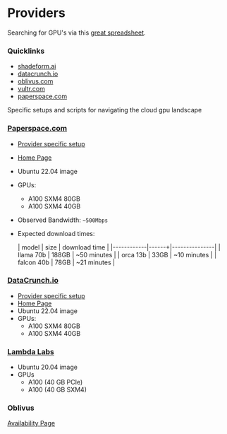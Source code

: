 # Providers

Searching for GPU's via this [great spreadsheet](https://fullstackdeeplearning.com/cloud-gpus/).

### Quicklinks

- [shadeform.ai](https://platform.shadeform.ai/)
- [datacrunch.io](https://cloud.datacrunch.io/dashboard/deploy-server/)
- [oblivus.com](https://console.oblivus.com/dashboard/oblivuscloud/deploy/)
- [vultr.com](https://my.vultr.com/deploy/)
- [paperspace.com](https://console.paperspace.com/bryfry/machines/create)

Specific setups and scripts for navigating the cloud gpu landscape

### [Paperspace.com](./paperspace/README.md)

- [Provider specific setup](./paperspace/setup.sh)
- [Home Page](https://www.paperspace.com/)
- Ubuntu 22.04 image
- GPUs:
  - A100 SXM4 80GB
  - A100 SXM4 40GB
- Observed Bandwidth: `~500Mbps`
- Expected download times:

  | model      | size  | download time | 
  |------------|------+|---------------|
  | llama 70b  | 188GB | ~50 minutes   |
  | orca 13b   | 33GB  | ~10 minutes   |
  | falcon 40b | 78GB  | ~21 minutes   |

### [DataCrunch.io](./datacrunch/README.md)

- [Provider specific setup](./datacrunch/setup.sh)
- [Home Page](https://datacrunch.io)
- Ubuntu 22.04 image
- GPUs:
  - A100 SXM4 80GB
  - A100 SXM4 40GB

### [Lambda Labs](https://cloud.lambdalabs.com)

- Ubuntu 20.04 image
- GPUs 
  - A100 (40 GB PCIe)
  - A100 (40 GB SXM4)


### Oblivus

[Availability Page](https://console.oblivus.com/dashboard/availability/gpu/)
